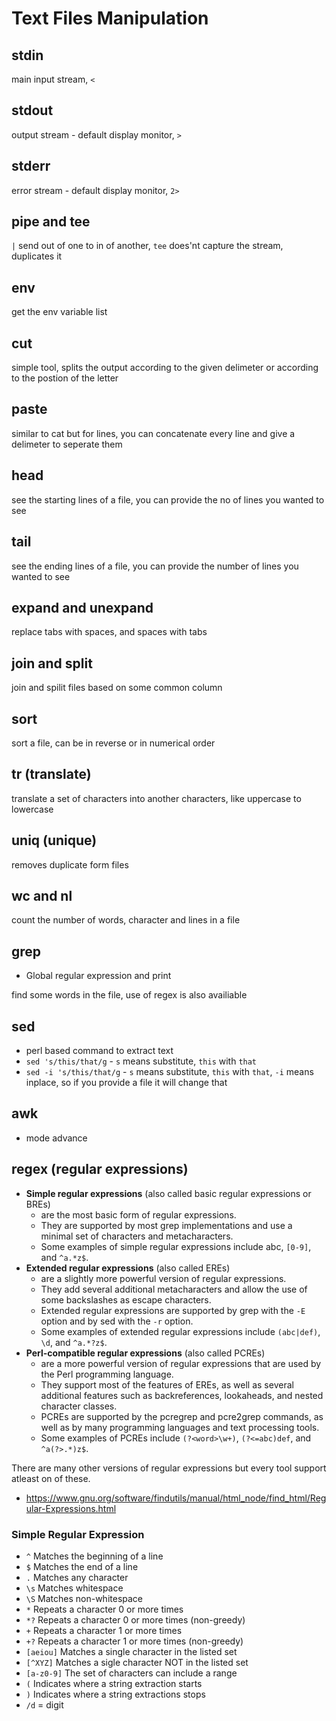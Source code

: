 # Text Files Manipulation

## stdin

main input stream, `<`

## stdout

output stream - default display monitor, `>`

## stderr

error stream - default display monitor, `2>`

## pipe and tee

`|` send out of one to in of another, `tee` does'nt capture the stream, duplicates it

## env

get the env variable list

## cut

simple tool, splits the output according to the given delimeter or according to the postion of the letter

## paste

similar to cat but for lines, you can concatenate every line and give a delimeter to seperate them

## head

see the starting lines of a file, you can provide the no of lines you wanted to see

## tail

see the ending lines of a file, you can provide the number of lines you wanted to see

## expand and unexpand

replace tabs with spaces, and spaces with tabs

## join and split

join and spilit files based on some common column

## sort

sort a file, can be in reverse or in numerical order

## tr (translate)

translate a set of characters into another characters, like uppercase to lowercase

## uniq (unique)

removes duplicate form files

## wc and nl

count the number of words, character and lines in a file

## grep

- Global regular expression and print

find some words in the file, use of regex is also availiable

## sed

- perl based command to extract text
- `sed 's/this/that/g` - `s` means substitute, `this` with `that`
- `sed -i 's/this/that/g` - `s` means substitute, `this` with `that`, `-i` means inplace, so if you provide a file it will change that

## awk

- mode advance

## regex (regular expressions)

- **Simple regular expressions** (also called basic regular expressions or BREs)
  - are the most basic form of regular expressions. 
  - They are supported by most grep implementations and use a minimal set of characters and metacharacters. 
  - Some examples of simple regular expressions include abc, `[0-9]`, and `^a.*z$`.
- **Extended regular expressions** (also called EREs) 
  - are a slightly more powerful version of regular expressions. 
  - They add several additional metacharacters and allow the use of some backslashes as escape characters. 
  - Extended regular expressions are supported by grep with the `-E` option and by sed with the `-r` option. 
  - Some examples of extended regular expressions include `(abc|def)`, `\d`, and `^a.*?z$`.
- **Perl-compatible regular expressions** (also called PCREs) 
  - are a more powerful version of regular expressions that are used by the Perl programming language. 
  - They support most of the features of EREs, as well as several additional features such as backreferences, lookaheads, and nested character classes.
  - PCREs are supported by the pcregrep and pcre2grep commands, as well as by many programming languages and text processing tools. 
  - Some examples of PCREs include `(?<word>\w+)`, `(?<=abc)def`, and `^a(?>.*)z$`.

There are many other versions of regular expressions but every tool support atleast on of these.

- <https://www.gnu.org/software/findutils/manual/html_node/find_html/Regular-Expressions.html>

### Simple Regular Expression

- `^` Matches the beginning of a line
- `$` Matches the end of a line
- `.` Matches any character
- `\s` Matches whitespace
- `\S` Matches non-whitespace
- `*` Repeats a character 0 or more times
- `*?` Repeats a character 0 or more times (non-greedy)
- `+` Repeats a character 1 or more times
- `+?` Repeats a character 1 or more times (non-greedy)
- `[aeiou]` Matches a single character in the listed set
- `[^XYZ]` Matches a sigle character NOT in the listed set
- `[a-z0-9]` The set of characters can include a range
- `(` Indicates where a string extraction starts
- `)` Indicates where a string extractions stops
- `/d` = digit

